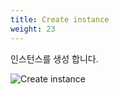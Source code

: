 ```yaml
---
title: Create instance
weight: 23
---
```


인스턴스를 생성 합니다.

![Create instance](../../lightsail/images/add_lightsail_03.png)
